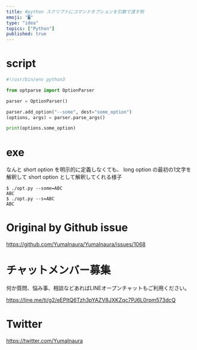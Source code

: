 ```yaml
---
title: #python スクリプトにコマンドオプションを引数で渡す例
emoji: "🖥"
type: "idea"
topics: ["Python"]
published: true
---
```


# script

```py
#!/usr/bin/env python3

from optparse import OptionParser

parser = OptionParser()

parser.add_option("--some", dest="some_option")
(options, args) = parser.parse_args()

print(options.some_option)
```

# exe

なんと short option を明示的に定義しなくても、 long option の最初の1文字を解釈して short option として解釈してくれる様子
 
```
$ ./opt.py --some=ABC
ABC
$ ./opt.py --s=ABC
ABC
```



# Original by Github issue

https://github.com/YumaInaura/YumaInaura/issues/1068








<!-- Update From Qiita API -->

# チャットメンバー募集


何か質問、悩み事、相談などあればLINEオープンチャットもご利用ください。

https://line.me/ti/g2/eEPltQ6Tzh3pYAZV8JXKZqc7PJ6L0rpm573dcQ





# Twitter


https://twitter.com/YumaInaura


<!-- Update From Qiita API -->


